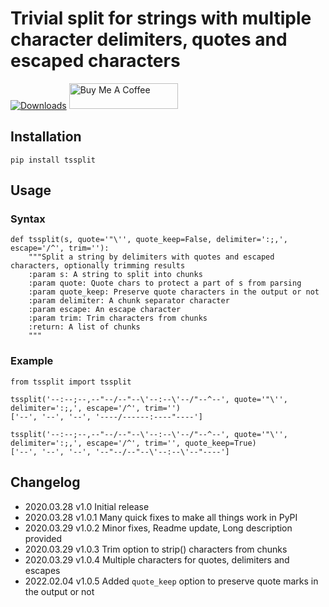 # Trivial split for strings with multiple character delimiters, quotes and escaped characters

[![Downloads](https://pepy.tech/badge/tssplit/month)](https://pepy.tech/project/tssplit)
<a href="https://www.buymeacoffee.com/mezantrop" target="_blank"><img src="https://cdn.buymeacoffee.com/buttons/default-orange.png" alt="Buy Me A Coffee" height="41" width="174"></a>

## Installation

```shell script
pip install tssplit
```

## Usage

### Syntax

```Python3
def tssplit(s, quote='"\'', quote_keep=False, delimiter=':;,', escape='/^', trim=''):
    """Split a string by delimiters with quotes and escaped characters, optionally trimming results
    :param s: A string to split into chunks
    :param quote: Quote chars to protect a part of s from parsing
    :param quote_keep: Preserve quote characters in the output or not
    :param delimiter: A chunk separator character
    :param escape: An escape character
    :param trim: Trim characters from chunks
    :return: A list of chunks
    """
```

### Example

```Python3
from tssplit import tssplit

tssplit('--:--;--,--"--/--"--\'--:--\'--/"--^--', quote='"\'', delimiter=':;,', escape='/^', trim='')
['--', '--', '--', '----/------:----"----']

tssplit('--:--;--,--"--/--"--\'--:--\'--/"--^--', quote='"\'', delimiter=':;,', escape='/^', trim='', quote_keep=True)
['--', '--', '--', '--"--/--"--\'--:--\'--"----']

```

## Changelog

* 2020.03.28    v1.0    Initial release
* 2020.03.28    v1.0.1  Many quick fixes to make all things work in PyPI
* 2020.03.29    v1.0.2  Minor fixes, Readme update, Long description provided
* 2020.03.29    v1.0.3  Trim option to strip() characters from chunks
* 2020.03.29    v1.0.4  Multiple characters for quotes, delimiters and escapes
* 2022.02.04    v1.0.5  Added `quote_keep` option to preserve quote marks in the output or not 
